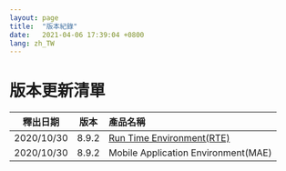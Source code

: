 ```yaml
---
layout: page
title:  "版本紀錄"
date:   2021-04-06 17:39:04 +0800
lang: zh_TW
---
```


# 版本更新清單

|釋出日期|版本|產品名稱|
|:-:|:-:|:-|
|2020/10/30|8.9.2|[Run Time Environment(RTE)](RTE/README.html)|
|2020/10/30|8.9.2|Mobile Application Environment(MAE)|